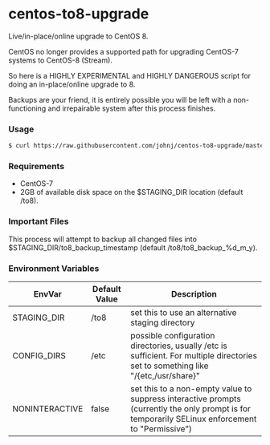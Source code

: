 # centos-to8-upgrade

Live/in-place/online upgrade to CentOS 8.

CentOS no longer provides a supported path for upgrading CentOS-7 systems to
CentOS-8 (Stream).

So here is a HIGHLY EXPERIMENTAL and HIGHLY DANGEROUS script for doing an
in-place/online upgrade to 8.

Backups are your friend, it is entirely possible you will be left with a
non-functioning and irrepairable system after this process finishes.

### Usage

```sh
$ curl https://raw.githubusercontent.com/johnj/centos-to8-upgrade/master/to8.sh | sudo bash
```

### Requirements

* CentOS-7
* 2GB of available disk space on the $STAGING_DIR location (default /to8).

### Important Files

This process will attempt to backup all changed files into $STAGING_DIR/to8_backup_timestamp (default /to8/to8_backup_%d_m_y).

### Environment Variables

| EnvVar | Default Value | Description |
| ------ | ------ | ------ |
| STAGING_DIR | /to8 | set this to use an alternative staging directory |
| CONFIG_DIRS | /etc | possible configuration directories, usually /etc is sufficient. For multiple directories set to something like "/{etc,/usr/share}" |
| NONINTERACTIVE | false | set this to a non-empty value to suppress interactive prompts (currently the only prompt is for temporarily SELinux enforcement to "Permissive") |

